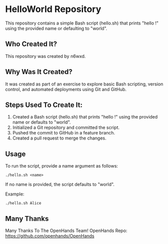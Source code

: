# HelloWorld Repository

This repository contains a simple Bash script (hello.sh) that prints "hello <name>!" using the provided name or defaulting to "world".

## Who Created It?
This repository was created by n6wxd.

## Why Was It Created?
It was created as part of an exercise to explore basic Bash scripting, version control, and automated deployments using Git and GitHub.

## Steps Used To Create It:
1. Created a Bash script (hello.sh) that prints "hello <name>!" using the provided name or defaults to "world".
2. Initialized a Git repository and committed the script.
3. Pushed the commit to GitHub in a feature branch.
4. Created a pull request to merge the changes.

## Usage

To run the script, provide a name argument as follows:

    ./hello.sh <name>

If no name is provided, the script defaults to "world".

Example:

    ./hello.sh Alice

## Many Thanks
Many Thanks To The OpenHands Team!
OpenHands Repo: https://github.com/openhands/OpenHands
